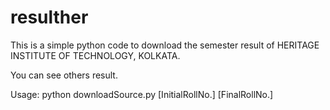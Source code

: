 # resulther
This is a simple python code to download the semester result of HERITAGE INSTITUTE OF TECHNOLOGY, KOLKATA.

You can see others result.

Usage: python downloadSource.py [InitialRollNo.] [FinalRollNo.]
